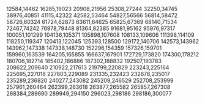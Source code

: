 12584,14462
16285,19023
20908,21956
25308,27244
32250,34745
38976,40851
41115,42322
42582,53464
54827,56566
56814,58472
58726,60324
61724,62873
63611,64625
65825,67369
68140,71534
72467,74242
76978,79448
81364,82385
91681,95162
95976,97317
100051,101299
104136,105371
105898,107608
108133,109606
111398,114109
118250,119347
120413,122045
125393,128500
129172,140706
142573,143962
143962,147338
147338,148730
152296,154359
157326,159701
159960,163539
164205,165855
166637,167901
172729,173820
174300,178212
180706,182714
185402,186886
187302,188832
192507,193783
208622,209640
210922,217613
219799,220829
223243,225164
225695,227018
227803,229089
231335,232423
232678,235017
235289,236820
240277,243082
245209,246529
252708,253999
257961,260464
262399,263618
263877,265582
265857,267308
268384,289690
289949,294150
296023,298186
298186,300077
